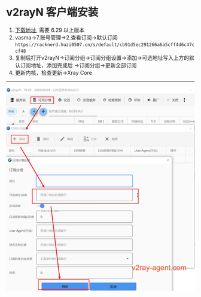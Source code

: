 # v2rayN 客户端安装

1. [下载地址](https://github.com/2dust/v2rayN/releases), 需要 6.29 以上版本
2. vasma->7.账号管理->2.查看订阅->默认订阅 ```https://racknerd.huzi0507.cn/s/default/cb91d5ec291266a6a5cff4d6c47ccf48```
3. 复制后打开v2rayN->订阅分组->订阅分组设置->添加->可选地址写入上方的默认订阅地址，添加完成后 ->订阅分组->更新全部订阅
4. 更新内核，检查更新->Xray Core
---
![v2rayN添加订阅示意图](v2rayN订阅示意图.png)

